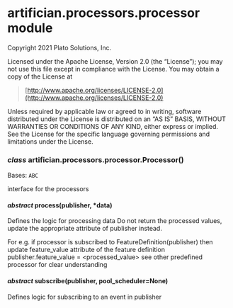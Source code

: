# artifician.processors.processor module

Copyright 2021 Plato Solutions, Inc.

Licensed under the Apache License, Version 2.0 (the “License”);
you may not use this file except in compliance with the License.
You may obtain a copy of the License at

> [http://www.apache.org/licenses/LICENSE-2.0](http://www.apache.org/licenses/LICENSE-2.0)

Unless required by applicable law or agreed to in writing, software
distributed under the License is distributed on an “AS IS” BASIS,
WITHOUT WARRANTIES OR CONDITIONS OF ANY KIND, either express or implied.
See the License for the specific language governing permissions and
limitations under the License.


### _class_ artifician.processors.processor.Processor()
Bases: `ABC`

interface for the processors


#### _abstract_ process(publisher, \*data)
Defines the logic for processing data
Do not return the processed values, update the appropriate attribute of publisher instead.

For e.g. if processor is subscribed to FeatureDefinition(publisher)
then update feature_value attribute  of the feature definition
publisher.feature_value = <processed_value>
see other predefined processor for clear understanding


#### _abstract_ subscribe(publisher, pool_scheduler=None)
Defines logic for subscribing to an event in publisher
